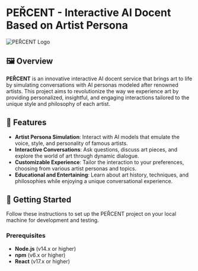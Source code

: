 # PEŘCENT - Interactive AI Docent Based on Artist Persona

![PEŘCENT Logo](./src/images/monarisa.png)

## 🖼️ Overview

**PEŘCENT** is an innovative interactive AI docent service that brings art to life by simulating conversations with AI personas modeled after renowned artists. This project aims to revolutionize the way we experience art by providing personalized, insightful, and engaging interactions tailored to the unique style and philosophy of each artist.

## 🎨 Features

- **Artist Persona Simulation**: Interact with AI models that emulate the voice, style, and personality of famous artists.
- **Interactive Conversations**: Ask questions, discuss art pieces, and explore the world of art through dynamic dialogue.
- **Customizable Experience**: Tailor the interaction to your preferences, choosing from various artist personas and topics.
- **Educational and Entertaining**: Learn about art history, techniques, and philosophies while enjoying a unique conversational experience.

## 🚀 Getting Started

Follow these instructions to set up the PEŘCENT project on your local machine for development and testing.

### Prerequisites

- **Node.js** (v14.x or higher)
- **npm** (v6.x or higher)
- **React** (v17.x or higher)
